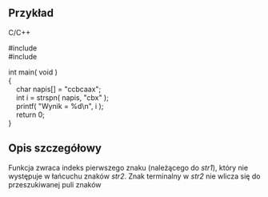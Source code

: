 ## Przykład

C/C++

#include <cstring>  
#include <cstdio>  
  
int main( void )  
{  
    char napis[] = "ccbcaax";  
    int i = strspn( napis, "cbx" );  
    printf( "Wynik = %d\n", i );  
    return 0;  
}

## Opis szczegółowy

Funkcja zwraca indeks pierwszego znaku (należącego do _str1_), który nie występuje w łańcuchu znaków _str2_. Znak terminalny w _str2_ nie wlicza się do przeszukiwanej puli znaków